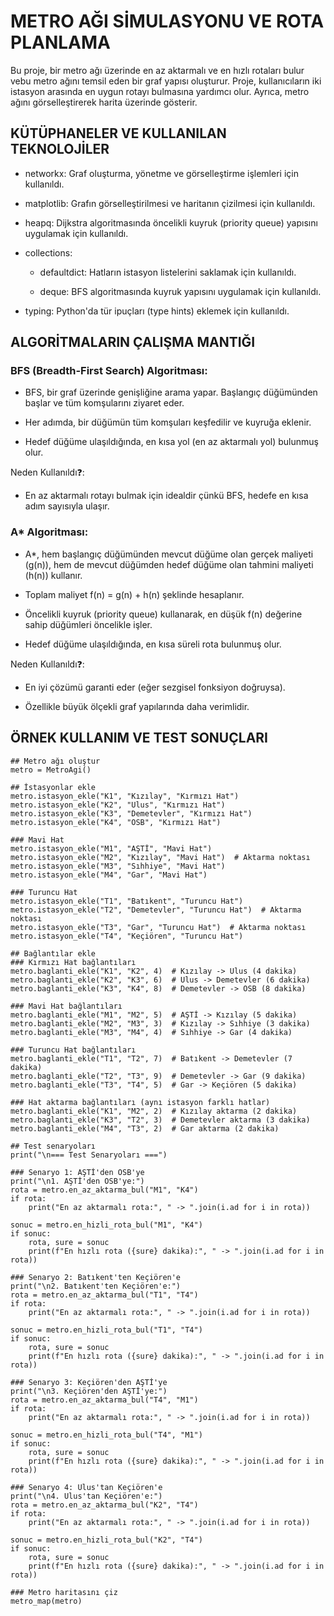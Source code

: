 # METRO AĞI SİMULASYONU VE ROTA PLANLAMA

Bu proje, bir metro ağı üzerinde en az aktarmalı ve en hızlı rotaları bulur vebu metro ağını temsil eden bir graf yapısı oluşturur. Proje, kullanıcıların iki istasyon arasında en uygun rotayı bulmasına yardımcı olur. Ayrıca, metro ağını görselleştirerek harita üzerinde gösterir.

## KÜTÜPHANELER VE KULLANILAN TEKNOLOJİLER

* networkx: Graf oluşturma, yönetme ve görselleştirme işlemleri için kullanıldı.

* matplotlib: Grafın görselleştirilmesi ve haritanın çizilmesi için kullanıldı.

* heapq: Dijkstra algoritmasında öncelikli kuyruk (priority queue) yapısını uygulamak için kullanıldı.

* collections:

  * defaultdict: Hatların istasyon listelerini saklamak için kullanıldı.

  * deque: BFS algoritmasında kuyruk yapısını uygulamak için kullanıldı.

* typing: Python'da tür ipuçları (type hints) eklemek için kullanıldı.

## ALGORİTMALARIN ÇALIŞMA MANTIĞI

### BFS (Breadth-First Search) Algoritması:
  
  * BFS, bir graf üzerinde genişliğine arama yapar. Başlangıç düğümünden başlar ve tüm komşularını ziyaret eder.
  
  * Her adımda, bir düğümün tüm komşuları keşfedilir ve kuyruğa eklenir.
  
  * Hedef düğüme ulaşıldığında, en kısa yol (en az aktarmalı yol) bulunmuş olur.
  
   Neden Kullanıldı:question::
  * En az aktarmalı rotayı bulmak için idealdir çünkü BFS, hedefe en kısa adım sayısıyla ulaşır.

### A* Algoritması:

  * A*, hem başlangıç düğümünden mevcut düğüme olan gerçek maliyeti (g(n)), hem de mevcut düğümden hedef düğüme olan tahmini maliyeti (h(n)) kullanır.
    
  * Toplam maliyet f(n) = g(n) + h(n) şeklinde hesaplanır.
    
  * Öncelikli kuyruk (priority queue) kullanarak, en düşük f(n) değerine sahip düğümleri öncelikle işler.
    
  * Hedef düğüme ulaşıldığında, en kısa süreli rota bulunmuş olur.
  
  Neden Kullanıldı:question::
  * En iyi çözümü garanti eder (eğer sezgisel fonksiyon doğruysa).
    
  * Özellikle büyük ölçekli graf yapılarında daha verimlidir.


## ÖRNEK KULLANIM VE TEST SONUÇLARI



```
## Metro ağı oluştur
metro = MetroAgi()

## İstasyonlar ekle
metro.istasyon_ekle("K1", "Kızılay", "Kırmızı Hat")
metro.istasyon_ekle("K2", "Ulus", "Kırmızı Hat")
metro.istasyon_ekle("K3", "Demetevler", "Kırmızı Hat")
metro.istasyon_ekle("K4", "OSB", "Kırmızı Hat")

### Mavi Hat
metro.istasyon_ekle("M1", "AŞTİ", "Mavi Hat")
metro.istasyon_ekle("M2", "Kızılay", "Mavi Hat")  # Aktarma noktası
metro.istasyon_ekle("M3", "Sıhhiye", "Mavi Hat")
metro.istasyon_ekle("M4", "Gar", "Mavi Hat")

### Turuncu Hat
metro.istasyon_ekle("T1", "Batıkent", "Turuncu Hat")
metro.istasyon_ekle("T2", "Demetevler", "Turuncu Hat")  # Aktarma noktası
metro.istasyon_ekle("T3", "Gar", "Turuncu Hat")  # Aktarma noktası
metro.istasyon_ekle("T4", "Keçiören", "Turuncu Hat")

## Bağlantılar ekle
### Kırmızı Hat bağlantıları
metro.baglanti_ekle("K1", "K2", 4)  # Kızılay -> Ulus (4 dakika)
metro.baglanti_ekle("K2", "K3", 6)  # Ulus -> Demetevler (6 dakika)
metro.baglanti_ekle("K3", "K4", 8)  # Demetevler -> OSB (8 dakika)

### Mavi Hat bağlantıları
metro.baglanti_ekle("M1", "M2", 5)  # AŞTİ -> Kızılay (5 dakika)
metro.baglanti_ekle("M2", "M3", 3)  # Kızılay -> Sıhhiye (3 dakika)
metro.baglanti_ekle("M3", "M4", 4)  # Sıhhiye -> Gar (4 dakika)

### Turuncu Hat bağlantıları
metro.baglanti_ekle("T1", "T2", 7)  # Batıkent -> Demetevler (7 dakika)
metro.baglanti_ekle("T2", "T3", 9)  # Demetevler -> Gar (9 dakika)
metro.baglanti_ekle("T3", "T4", 5)  # Gar -> Keçiören (5 dakika)

### Hat aktarma bağlantıları (aynı istasyon farklı hatlar)
metro.baglanti_ekle("K1", "M2", 2)  # Kızılay aktarma (2 dakika)
metro.baglanti_ekle("K3", "T2", 3)  # Demetevler aktarma (3 dakika)
metro.baglanti_ekle("M4", "T3", 2)  # Gar aktarma (2 dakika)

## Test senaryoları
print("\n=== Test Senaryoları ===")

### Senaryo 1: AŞTİ'den OSB'ye
print("\n1. AŞTİ'den OSB'ye:")
rota = metro.en_az_aktarma_bul("M1", "K4")
if rota:
    print("En az aktarmalı rota:", " -> ".join(i.ad for i in rota))

sonuc = metro.en_hizli_rota_bul("M1", "K4")
if sonuc:
    rota, sure = sonuc
    print(f"En hızlı rota ({sure} dakika):", " -> ".join(i.ad for i in rota))

### Senaryo 2: Batıkent'ten Keçiören'e
print("\n2. Batıkent'ten Keçiören'e:")
rota = metro.en_az_aktarma_bul("T1", "T4")
if rota:
    print("En az aktarmalı rota:", " -> ".join(i.ad for i in rota))

sonuc = metro.en_hizli_rota_bul("T1", "T4")
if sonuc:
    rota, sure = sonuc
    print(f"En hızlı rota ({sure} dakika):", " -> ".join(i.ad for i in rota))

### Senaryo 3: Keçiören'den AŞTİ'ye
print("\n3. Keçiören'den AŞTİ'ye:")
rota = metro.en_az_aktarma_bul("T4", "M1")
if rota:
    print("En az aktarmalı rota:", " -> ".join(i.ad for i in rota))

sonuc = metro.en_hizli_rota_bul("T4", "M1")
if sonuc:
    rota, sure = sonuc
    print(f"En hızlı rota ({sure} dakika):", " -> ".join(i.ad for i in rota))

### Senaryo 4: Ulus'tan Keçiören'e
print("\n4. Ulus'tan Keçiören'e:")
rota = metro.en_az_aktarma_bul("K2", "T4")
if rota:
    print("En az aktarmalı rota:", " -> ".join(i.ad for i in rota))

sonuc = metro.en_hizli_rota_bul("K2", "T4")
if sonuc:
    rota, sure = sonuc
    print(f"En hızlı rota ({sure} dakika):", " -> ".join(i.ad for i in rota))

### Metro haritasını çiz
metro_map(metro)





